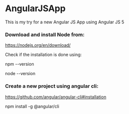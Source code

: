 # AngularJSApp
This is my try for a new Angular JS App using Angular JS 5

### Download and install Node from:
https://nodejs.org/en/download/

Check if the installation is done using:

npm --version

node --version

### Create a new project using angular cli:
https://github.com/angular/angular-cli#installation

npm install -g @angular/cli